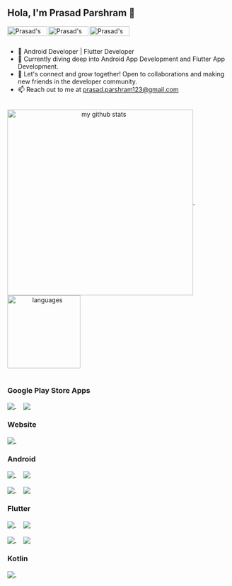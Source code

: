 ## Hola, I'm Prasad Parshram 👋


<a href="https://in.linkedin.com/in/prasad-parshram-32b7b2205">
  <img align="left" alt="Prasad's Linkdein" width="90px" height="22px" src="https://img.shields.io/badge/LinkedIn-0077B5?style=for-the-badge&logo=linkedin&logoColor=white" />
</a>
<a href="https://www.instagram.com/prasad_psp_786/">
  <img align="left" alt="Prasad's Instagram" width="90px" height="22px" src="https://img.shields.io/badge/Instagram-E4405F?style=for-the-badge&logo=instagram&logoColor=white" />
</a>
<a href="https://www.facebook.com/prasad.parshram.5">
  <img align="left" alt="Prasad's Facebook" width="90px" height="22px" src="https://img.shields.io/badge/Facebook-1877F2?style=for-the-badge&logo=facebook&logoColor=white" />
</a>

<br/>
<br/>

- 👀 Android Developer | Flutter Developer
- 🌱 Currently diving deep into Android App Development and Flutter App Development.
- 💞️ Let's connect and grow together! Open to collaborations and making new friends in the developer community.
- 📫 Reach out to me at prasad.parshram123@gmail.com
<br/>

<!-- status codes -->
<a align="center" href="https://github-readme-stats.vercel.app/api?username=prasad-psp&show_icons=true&theme=light">
 <img align="center" src="https://github-readme-stats.vercel.app/api?username=prasad-psp&show_icons=true&theme=light" alt="my github stats" width="420"/>
</a>
&nbsp;
&nbsp;
                             
<a align="center" href="https://github-readme-stats.vercel.app/api/top-langs/?username=prasad-psp&layout=compact&theme=light">
 <img align="center" src="https://github-readme-stats.vercel.app/api/top-langs/?username=prasad-psp&layout=compact&theme=light" alt="languages" height="165" />
</a>

<br/>
<br/>

<!-- Google Play Store -->
### Google Play Store Apps

<a align="center" href="https://github.com/prasad-psp/EaseLinked">
 <img align="center" src="https://github-readme-stats.vercel.app/api/pin/?username=prasad-psp&repo=EaseLinked&theme=light" />
</a>
&nbsp;
&nbsp;
                             
<a align="center" href="https://github.com/prasad-psp/Bluetooth-Classic">
 <img align="center" src="https://github-readme-stats.vercel.app/api/pin/?username=prasad-psp&repo=Bluetooth-Classic&theme=light" />
</a>


<!-- Google Play Store -->
### Website

<a align="center" href="https://github.com/prasad-psp/EaseLinked-Website">
 <img align="center" src="https://github-readme-stats.vercel.app/api/pin/?username=prasad-psp&repo=EaseLinked-Website&theme=light" />
</a>
&nbsp;
&nbsp;




<!-- Projects -->
### Android

<a align="center" href="https://github.com/prasad-psp/Android-Bluetooth-Library">
 <img align="center" src="https://github-readme-stats.vercel.app/api/pin/?username=prasad-psp&repo=Android-Bluetooth-Library&theme=light" />
</a>
&nbsp;
&nbsp;
                             
<a align="center" href="https://github.com/prasad-psp/Note-App">
 <img align="center" src="https://github-readme-stats.vercel.app/api/pin/?username=prasad-psp&repo=Note-App&theme=light" />
</a>

<br/>
<br/>

<a align="center" href="https://github.com/prasad-psp/News-App">
 <img align="center" src="https://github-readme-stats.vercel.app/api/pin/?username=prasad-psp&repo=News-App&theme=light" />
</a>
&nbsp;
&nbsp;
                             
<a align="center" href="https://github.com/prasad-psp/Material-UI">
 <img align="center" src="https://github-readme-stats.vercel.app/api/pin/?username=prasad-psp&repo=Material-UI&theme=light" />
</a>

<br/>

### Flutter
<a align="center" href="https://github.com/prasad-psp/FNews-App">
 <img align="center" src="https://github-readme-stats.vercel.app/api/pin/?username=prasad-psp&repo=FNews-App&theme=light" />
</a>
&nbsp;
&nbsp;

<a align="center" href="https://github.com/prasad-psp/FBeacon-Finder">
 <img align="center" src="https://github-readme-stats.vercel.app/api/pin/?username=prasad-psp&repo=FBeacon-Finder&theme=light" />
</a>

<br/>
<br/>

<a align="center" href="https://github.com/prasad-psp/FNote-App">
 <img align="center" src="https://github-readme-stats.vercel.app/api/pin/?username=prasad-psp&repo=FNote-App&theme=light" />
</a>
&nbsp;
&nbsp;

<a align="center" href="https://github.com/prasad-psp/30DaysOfFlutter">
 <img align="center" src="https://github-readme-stats.vercel.app/api/pin/?username=prasad-psp&repo=30DaysOfFlutter&theme=light" />
</a>

<br/>


### Kotlin
<a align="center" href="https://github.com/prasad-psp/Kotlin-Tutorials">
 <img align="center" src="https://github-readme-stats.vercel.app/api/pin/?username=prasad-psp&repo=Kotlin-Tutorials&theme=light" />
</a>
&nbsp;
&nbsp;

<!---
prasad-psp/prasad-psp is a ✨ special ✨ repository because its `README.md` (this file) appears on your GitHub profile.
You can click the Preview link to take a look at your changes.
--->
